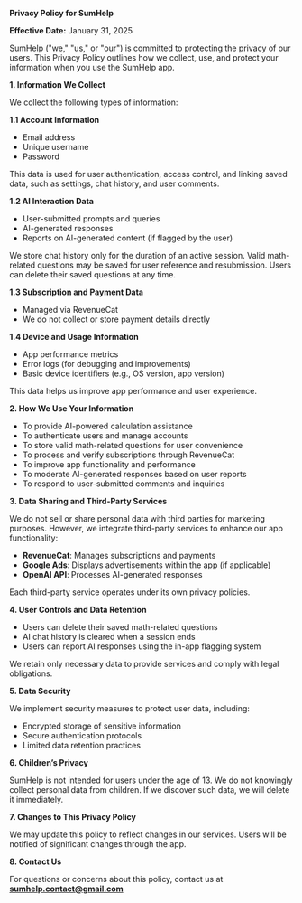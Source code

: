 **Privacy Policy for SumHelp**

**Effective Date:** January 31, 2025

SumHelp ("we," "us," or "our") is committed to protecting the privacy of our users. This Privacy Policy outlines how we collect, use, and protect your information when you use the SumHelp app.

**1\. Information We Collect**

We collect the following types of information:

**1.1 Account Information**

- Email address
- Unique username
- Password

This data is used for user authentication, access control, and linking saved data, such as settings, chat history, and user comments.

**1.2 AI Interaction Data**

- User-submitted prompts and queries
- AI-generated responses
- Reports on AI-generated content (if flagged by the user)

We store chat history only for the duration of an active session. Valid math-related questions may be saved for user reference and resubmission. Users can delete their saved questions at any time.

**1.3 Subscription and Payment Data**

- Managed via RevenueCat
- We do not collect or store payment details directly

**1.4 Device and Usage Information**

- App performance metrics
- Error logs (for debugging and improvements)
- Basic device identifiers (e.g., OS version, app version)

This data helps us improve app performance and user experience.

**2\. How We Use Your Information**

- To provide AI-powered calculation assistance
- To authenticate users and manage accounts
- To store valid math-related questions for user convenience
- To process and verify subscriptions through RevenueCat
- To improve app functionality and performance
- To moderate AI-generated responses based on user reports
- To respond to user-submitted comments and inquiries

**3\. Data Sharing and Third-Party Services**

We do not sell or share personal data with third parties for marketing purposes. However, we integrate third-party services to enhance our app functionality:

- **RevenueCat**: Manages subscriptions and payments
- **Google Ads**: Displays advertisements within the app (if applicable)
- **OpenAI API**: Processes AI-generated responses

Each third-party service operates under its own privacy policies.

**4\. User Controls and Data Retention**

- Users can delete their saved math-related questions
- AI chat history is cleared when a session ends
- Users can report AI responses using the in-app flagging system

We retain only necessary data to provide services and comply with legal obligations.

**5\. Data Security**

We implement security measures to protect user data, including:

- Encrypted storage of sensitive information
- Secure authentication protocols
- Limited data retention practices

**6\. Children’s Privacy**

SumHelp is not intended for users under the age of 13. We do not knowingly collect personal data from children. If we discover such data, we will delete it immediately.

**7\. Changes to This Privacy Policy**

We may update this policy to reflect changes in our services. Users will be notified of significant changes through the app.

**8\. Contact Us**

For questions or concerns about this policy, contact us at **<sumhelp.contact@gmail.com>**
